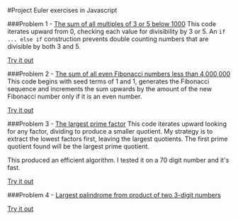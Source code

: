 #Project Euler exercises in Javascript

###Problem 1 - [The sum of all multiples of 3 or 5 below 1000](https://projecteuler.net/problem=1) 
This code iterates upward from 0, checking each value for divisibility by 3 or 5. An `if ... else if` construction prevents double counting numbers that are divisible by both 3 and 5.

[Try it out](https://repl.it/CjyO/0)

###Problem 2 - [The sum of all even Fibonacci numbers less than 4,000,000](https://projecteuler.net/problem=2)
This code begins with seed terms of 1 and 1, generates the Fibonacci sequence and increments the sum upwards by the amount of the new Fibonacci number only if it is an even number.

[Try it out](https://repl.it/CjyQ/0)

###Problem 3 - [The largest prime factor](https://projecteuler.net/problem=3)
This code iterates upward looking for any factor, dividing to produce a smaller quotient. My strategy is to extract the lowest factors first, leaving the largest quotients. The first prime quotient found will be the largest prime quotient.

This produced an efficient algorithm. I tested it on a 70 digit number and it's fast.

[Try it out](https://repl.it/CjyW/0)

###Problem 4 - [Largest palindrome from product of two 3-digit numbers](https://projecteuler.net/problem=4)

[Try it out](//https://repl.it/CkHF/7)